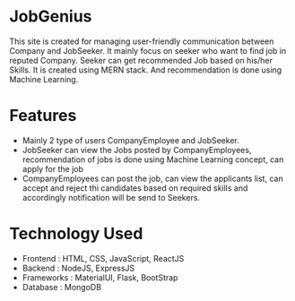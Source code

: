 # JobGenius
This site is created for managing user-friendly communication between Company and JobSeeker. It mainly focus on seeker who want to find job in reputed Company. Seeker can get recommended Job based on his/her Skills. It is created using MERN stack. And recommendation is done using Machine Learning.


# Features
- Mainly 2 type of users CompanyEmployee and JobSeeker.
- JobSeeker can view the Jobs posted by CompanyEmployees, recommendation of jobs is done using Machine Learning concept, can apply for the job
- CompanyEmployees can post the job, can view the applicants list, can accept and reject thi candidates based on required skills and accordingly notification will be send to Seekers.


# Technology Used
- Frontend : HTML, CSS, JavaScript, ReactJS
- Backend : NodeJS, ExpressJS
- Frameworks : MaterialUI, Flask, BootStrap
- Database : MongoDB

